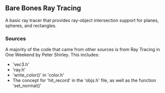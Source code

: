 ## Bare Bones Ray Tracing
A basic ray tracer that provides ray-object intersection support for planes, spheres, and rectangles.

### Sources
A majority of the code that came from other sources is from Ray Tracing in One Weekend by Peter Shirley. This includes:
- 'vec3.h'
- 'ray.h'
- 'write_color()' in 'color.h'
- The concept for 'hit_record' in the 'objs.h' file, as well as the function 'set_normal()'